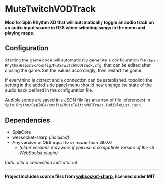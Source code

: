 # MuteTwitchVODTrack
**Mod for Spin Rhythm XD that will automatically toggle an audio track on an audio input source in OBS when selecting songs in the menu and playing maps.**

## Configuration
Starting the game once will automatically generate a configuration file (`Spin Rhythm/BepInEx/config/MuteTwitchVODTrack.cfg`) that can be edited after closing the game. Set the values accordingly, then restart the game.  

If everything is correct and a connection can be established, toggling the setting in the added side panel menu should now change the state of the audio track defined in the configuration file.  

Audible songs are saved in a JSON file (as an array of file references) in `Spin Rhythm/BepInEx/config/MuteTwitchVODTrack_AudibleList.json`.

## Dependencies
- SpinCore
- websocket-sharp *(included)*
- Any version of OBS equal to or newer than 28.0.0
  - *(older versions may work if you use a compatible version of the v5 WebSocket plugin)*

*todo: add a connection indicator lol*

---

**Project includes source files from [websocket-sharp](https://github.com/sta/websocket-sharp/tree/01a1a7559f21e38af1045a1ae1e8c123416b6df3), licensed under MIT**